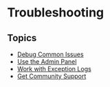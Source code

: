 # Troubleshooting

## Topics

* [Debug Common Issues](/40MaintenanceAndSecurity/40Troubleshooting/10DebugCommonIssues/Index.md)
* [Use the Admin Panel](/40MaintenanceAndSecurity/40Troubleshooting/20UseTheAdminPanel/Index.md)
* [Work with Exception Logs](/40MaintenanceAndSecurity/40Troubleshooting/30WorkWithExceptionLogs/Index.md)
* [Get Community Support](/40MaintenanceAndSecurity/40Troubleshooting/40GetCommunitySupport/Index.md)

